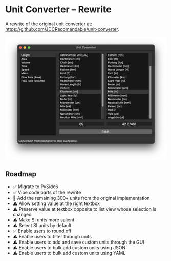 # Unit Converter – Rewrite

A rewrite of the original unit converter at: https://github.com/JDCRecomendable/unit-converter.

![Main Screen](screenshots/main-screen.png)

## Roadmap

* ✅ Migrate to PySide6
* ✅ Vibe code parts of the rewrite
* 🔄 Add the remaining 300+ units from the original implementation
* ⚠️ Allow setting value at the right textbox
* ⚠️ Preserve value at textbox opposite to list view whose selection is changed
* ⚠️ Make SI units more salient
* ⚠️ Select SI units by default
* ✅ Enable users to round off
* ⚠️ Enable users to filter through units
* ⚠️ Enable users to add and save custom units through the GUI
* ⚠️ Enable users to bulk add custom units using JSON
* ⚠️ Enable users to bulk add custom units using YAML
